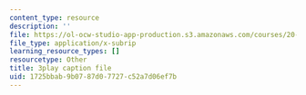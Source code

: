```yaml
---
content_type: resource
description: ''
file: https://ol-ocw-studio-app-production.s3.amazonaws.com/courses/20-219-becoming-the-next-bill-nye-writing-and-hosting-the-educational-show-january-iap-2015/1725bbab9b0787d07727c52a7d06ef7b_VBgVRviSKek.srt
file_type: application/x-subrip
learning_resource_types: []
resourcetype: Other
title: 3play caption file
uid: 1725bbab-9b07-87d0-7727-c52a7d06ef7b
---
```

